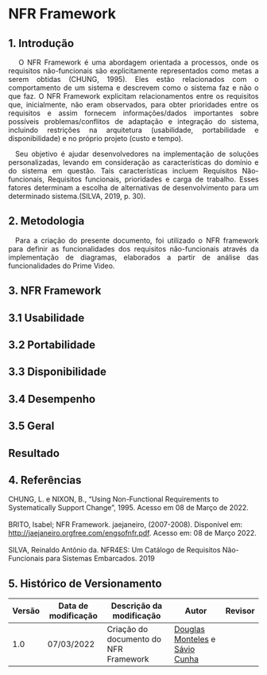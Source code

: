 # NFR Framework

## 1. Introdução

<p align='justify'>
    &emsp; O NFR Framework é uma abordagem orientada a processos, onde os requisitos não-funcionais são explicitamente representados como metas a serem obtidas (CHUNG, 1995). Eles estão relacionados com o comportamento de um sistema e descrevem como o sistema faz e não o que faz.
O NFR Framework explicitam relacionamentos entre os requisitos que, inicialmente, não eram observados, para obter prioridades entre os requisitos e assim fornecem informações/dados importantes sobre possíveis problemas/conflitos de adaptação e integração do sistema, incluindo restrições na arquitetura (usabilidade, portabilidade e disponibilidade) e no próprio projeto (custo e tempo).
  </p>
  <p align='justify'>
    &emsp;Seu objetivo é ajudar desenvolvedores na implementação de soluções personalizadas, levando em consideração as características do domínio e do sistema em questão. Tais características incluem Requisitos Não-funcionais, Requisitos funcionais, prioridades e carga de trabalho. Esses fatores determinam a escolha de alternativas de desenvolvimento para um determinado sistema.(SILVA, 2019, p. 30).
</p>

## 2. Metodologia
<p align='justify'>
    &emsp;Para a criação do presente documento, foi utilizado o NFR framework para definir as  funcionalidades dos requisitos não-funcionais através da implementação de diagramas, elaborados a partir de análise das funcionalidades do Prime Video. 
</p>
  
## 3. NFR Framework

## 3.1 Usabilidade

## 3.2 Portabilidade

## 3.3 Disponibilidade

## 3.4 Desempenho

## 3.5 Geral

## Resultado

## 4. Referências
CHUNG, L. e NIXON, B., “Using Non-Functional Requirements to Systematically Support Change”, 1995. Acesso em 08 de Março de 2022.<br></br>
BRITO, Isabel; NFR Framework. jaejaneiro, (2007-2008). Disponível em: <http://jaejaneiro.orgfree.com/engsofnfr.pdf>. Acesso em: 08 de Março 2022.<br></br>
SILVA, Reinaldo Antônio da. NFR4ES: Um Catálogo de Requisitos Não-Funcionais para Sistemas Embarcados. 2019

## 5. Histórico de Versionamento

|Versão|Data de modificação|Descrição da modificação|Autor|Revisor|
|-|-|-|-|-|
|1.0|07/03/2022|Criação do documento do NFR Framework|[Douglas Monteles](https://github.com/douglasmonteles) e [Sávio Cunha](https://github.com/savioc2)||

